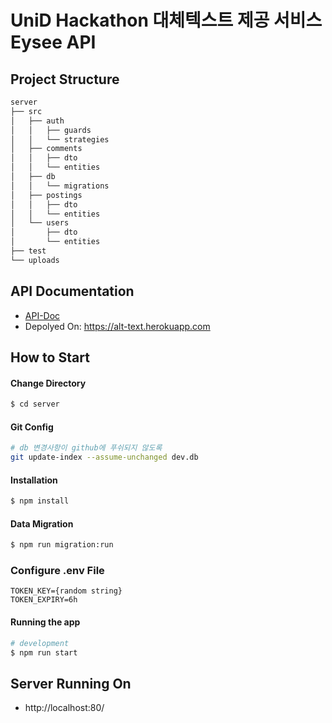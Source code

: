 # UniD Hackathon 대체텍스트 제공 서비스 Eysee API

## Project Structure

```bash
server
├── src
│   ├── auth
│   │   ├── guards
│   │   └── strategies
│   ├── comments
│   │   ├── dto
│   │   └── entities
│   ├── db
│   │   └── migrations
│   ├── postings
│   │   ├── dto
│   │   └── entities
│   └── users
│       ├── dto
│       └── entities
├── test
└── uploads
```

## API Documentation

- [API-Doc](https://jyoo0515.github.io/UniD_API_Doc/)
- Depolyed On: https://alt-text.herokuapp.com

## How to Start

#### Change Directory

```bash
$ cd server
```

#### Git Config

```bash
# db 변경사항이 github에 푸쉬되지 않도록
git update-index --assume-unchanged dev.db
```

#### Installation

```bash
$ npm install
```

#### Data Migration

```bash
$ npm run migration:run
```

### Configure .env File

```
TOKEN_KEY={random string}
TOKEN_EXPIRY=6h
```

#### Running the app

```bash
# development
$ npm run start
```

## Server Running On

- http://localhost:80/

